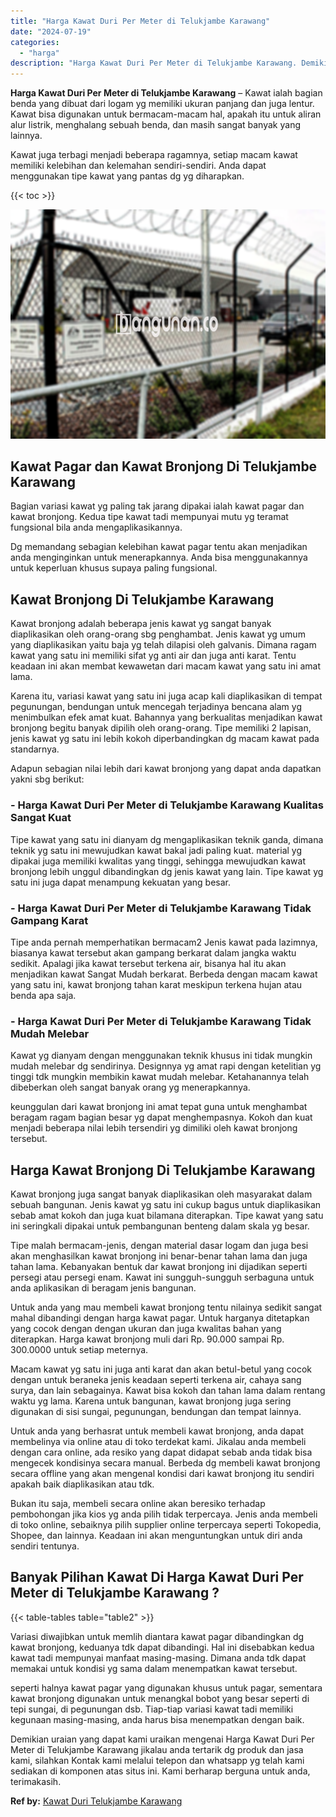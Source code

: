 ```yaml
---
title: "Harga Kawat Duri Per Meter di Telukjambe Karawang"
date: "2024-07-19"
categories: 
  - "harga"
description: "Harga Kawat Duri Per Meter di Telukjambe Karawang. Demikian uraian yang dapat kami uraikan mengenai Harga Kawat Duri Per Meter di Telukjambe Karawang jikalau..."
---
```


**Harga Kawat Duri Per Meter di Telukjambe Karawang** – Kawat ialah bagian benda yang dibuat dari logam yg memiliki ukuran panjang dan juga lentur. Kawat bisa digunakan untuk bermacam-macam hal, apakah itu untuk aliran alur listrik, menghalang sebuah benda, dan masih sangat banyak yang lainnya.

Kawat juga terbagi menjadi beberapa ragamnya, setiap macam kawat memiliki kelebihan dan kelemahan sendiri-sendiri. Anda dapat menggunakan tipe kawat yang pantas dg yg diharapkan.

{{< toc >}}

![Harga Kawat Duri Per Meter di Telukjambe Karawang](/images/jual-kawat-murah04.png)

## Kawat Pagar dan Kawat Bronjong Di Telukjambe Karawang

Bagian variasi kawat yg paling tak jarang dipakai ialah kawat pagar dan kawat bronjong. Kedua tipe kawat tadi mempunyai mutu yg teramat fungsional bila anda mengaplikasikannya.

Dg memandang sebagian kelebihan kawat pagar tentu akan menjadikan anda menginginkan untuk menerapkannya. Anda bisa menggunakannya untuk keperluan khusus supaya paling fungsional.

## Kawat Bronjong Di Telukjambe Karawang

Kawat bronjong adalah beberapa jenis kawat yg sangat banyak diaplikasikan oleh orang-orang sbg penghambat. Jenis kawat yg umum yang diaplikasikan yaitu baja yg telah dilapisi oleh galvanis. Dimana ragam kawat yang satu ini memiliki sifat yg anti air dan juga anti karat. Tentu keadaan ini akan membat kewawetan dari macam kawat yang satu ini amat lama.

Karena itu, variasi kawat yang satu ini juga acap kali diaplikasikan di tempat pegunungan, bendungan untuk mencegah terjadinya bencana alam yg menimbulkan efek amat kuat. Bahannya yang berkualitas menjadikan kawat bronjong begitu banyak dipilih oleh orang-orang. Tipe memiliki 2 lapisan, jenis kawat yg satu ini lebih kokoh diperbandingkan dg macam kawat pada standarnya.

Adapun sebagian nilai lebih dari kawat bronjong yang dapat anda dapatkan yakni sbg berikut:

### \- Harga Kawat Duri Per Meter di Telukjambe Karawang Kualitas Sangat Kuat

Tipe kawat yang satu ini dianyam dg mengaplikasikan teknik ganda, dimana teknik yg satu ini mewujudkan kawat bakal jadi paling kuat. material yg dipakai juga memiliki kwalitas yang tinggi, sehingga mewujudkan kawat bronjong lebih unggul dibandingkan dg jenis kawat yang lain. Tipe kawat yg satu ini juga dapat menampung kekuatan yang besar.

### \- Harga Kawat Duri Per Meter di Telukjambe Karawang Tidak Gampang Karat

Tipe anda pernah memperhatikan bermacam2 Jenis kawat pada lazimnya, biasanya kawat tersebut akan gampang berkarat dalam jangka waktu sedikit. Apalagi jika kawat tersebut terkena air, bisanya hal itu akan menjadikan kawat Sangat Mudah berkarat. Berbeda dengan macam kawat yang satu ini, kawat bronjong tahan karat meskipun terkena hujan atau benda apa saja.

### \- Harga Kawat Duri Per Meter di Telukjambe Karawang Tidak Mudah Melebar

Kawat yg dianyam dengan menggunakan teknik khusus ini tidak mungkin mudah melebar dg sendirinya. Designnya yg amat rapi dengan ketelitian yg tinggi tdk mungkin membikin kawat mudah melebar. Ketahanannya telah dibeberkan oleh sangat banyak orang yg menerapkannya.

keunggulan dari kawat bronjong ini amat tepat guna untuk menghambat beragam ragam bagian besar yg dapat menghempasnya. Kokoh dan kuat menjadi beberapa nilai lebih tersendiri yg dimiliki oleh kawat bronjong tersebut.

## Harga Kawat Bronjong Di Telukjambe Karawang

Kawat bronjong juga sangat banyak diaplikasikan oleh masyarakat dalam sebuah bangunan. Jenis kawat yg satu ini cukup bagus untuk diaplikasikan sebab amat kokoh dan juga kuat bilamana diterapkan. Tipe kawat yang satu ini seringkali dipakai untuk pembangunan benteng dalam skala yg besar.

Tipe malah bermacam-jenis, dengan material dasar logam dan juga besi akan menghasilkan kawat bronjong ini benar-benar tahan lama dan juga tahan lama. Kebanyakan bentuk dar kawat bronjong ini dijadikan seperti persegi atau persegi enam. Kawat ini sungguh-sungguh serbaguna untuk anda aplikasikan di beragam jenis bangunan.

Untuk anda yang mau membeli kawat bronjong tentu nilainya sedikit sangat mahal dibandingi dengan harga kawat pagar. Untuk harganya ditetapkan yang cocok dengan dengan ukuran dan juga kwalitas bahan yang diterapkan. Harga kawat bronjong muli dari Rp. 90.000 sampai Rp. 300.0000 untuk setiap meternya.

Macam kawat yg satu ini juga anti karat dan akan betul-betul yang cocok dengan untuk beraneka jenis keadaan seperti terkena air, cahaya sang surya, dan lain sebagainya. Kawat bisa kokoh dan tahan lama dalam rentang waktu yg lama. Karena untuk bangunan, kawat bronjong juga sering digunakan di sisi sungai, pegunungan, bendungan dan tempat lainnya.

Untuk anda yang berhasrat untuk membeli kawat bronjong, anda dapat membelinya via online atau di toko terdekat kami. Jikalau anda membeli dengan cara online, ada resiko yang dapat didapat sebab anda tidak bisa mengecek kondisinya secara manual. Berbeda dg membeli kawat bronjong secara offline yang akan mengenal kondisi dari kawat bronjong itu sendiri apakah baik diaplikasikan atau tdk.

Bukan itu saja, membeli secara online akan beresiko terhadap pembohongan jika kios yg anda pilih tidak terpercaya. Jenis anda membeli di toko online, sebaiknya pilih supplier online terpercaya seperti Tokopedia, Shopee, dan lainnya. Keadaan ini akan menguntungkan untuk diri anda sendiri tentunya.

## Banyak Pilihan Kawat Di Harga Kawat Duri Per Meter di Telukjambe Karawang ?

{{< table-tables table="table2" >}}

Variasi diwajibkan untuk memlih diantara kawat pagar dibandingkan dg kawat bronjong, keduanya tdk dapat dibandingi. Hal ini disebabkan kedua kawat tadi mempunyai manfaat masing-masing. Dimana anda tdk dapat memakai untuk kondisi yg sama dalam menempatkan kawat tersebut.

seperti halnya kawat pagar yang digunakan khusus untuk pagar, sementara kawat bronjong digunakan untuk menangkal bobot yang besar seperti di tepi sungai, di pegunungan dsb. Tiap-tiap variasi kawat tadi memiliki kegunaan masing-masing, anda harus bisa menempatkan dengan baik.

Demikian uraian yang dapat kami uraikan mengenai Harga Kawat Duri Per Meter di Telukjambe Karawang jikalau anda tertarik dg produk dan jasa kami, silahkan Kontak kami melalui telepon dan whatsapp yg telah kami sediakan di komponen atas situs ini. Kami berharap berguna untuk anda, terimakasih.

**Ref by:** [Kawat Duri Telukjambe Karawang](https://id.wikipedia.org/wiki/Kawat)
